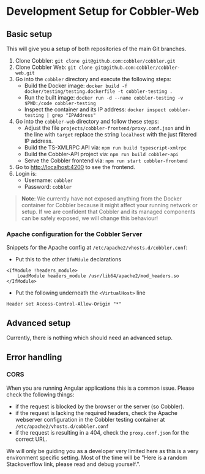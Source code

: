 # Development Setup for Cobbler-Web

## Basic setup

This will give you a setup of both repositories of the main Git branches.

1. Clone Cobbler: `git clone git@github.com:cobbler/cobbler.git`
2. Clone Cobbler Web: `git clone git@github.com:cobbler/cobbler-web.git`
3. Go into the `cobbler` directory and execute the following steps:
   - Build the Docker image: `docker build -f docker/testing/testing.dockerfile -t cobbler-testing .`
   - Run the built image: `docker run -d --name cobbler-testing -v $PWD:/code cobbler-testing`
   - Inspect the container and its IP address: `docker inspect cobbler-testing | grep "IPAddress"`
4. Go into the `cobbler-web` directory and follow these steps:
   - Adjust the file `projects/cobbler-frontend/proxy.conf.json` and in the line with `target` replace the string
     `localhost` with the just filtered IP address.
   - Build the TS-XMLRPC API via: `npm run build typescript-xmlrpc`
   - Build the Cobbler-API project via: `npm run build cobbler-api`
   - Serve the Cobbler frontend via: `npm run start cobbler-frontend`
5. Go to <http://localhost:4200> to see the frontend.
6. Login is:
   - Username: `cobbler`
   - Password: `cobbler`

> **Note**: We currently have not exposed anything from the Docker container for Cobbler because it might affect your
> running network or setup. If we are confident that Cobbler and its managed components can be safely exposed, we will
> change this behaviour!

### Apache configuration for the Cobbler Server

Snippets for the Apache config at `/etc/apache2/vhosts.d/cobbler.conf`:

- Put this to the other `IfmMdule` declarations
```
<IfModule !headers_module>
    LoadModule headers_module /usr/lib64/apache2/mod_headers.so
</IfModule>
```
- Put the following underneath the `<VirtualHost>` line
```
Header set Access-Control-Allow-Origin "*"
```

## Advanced setup

Currently, there is nothing which should need an advanced setup.

## Error handling

### CORS

When you are running Angular applications this is a common issue. Please check the following things:

- if the request is blocked by the browser or the server (so Cobbler).
- if the request is lacking the required headers, check the Apache webserver configuration in the Cobbler testing
  container at `/etc/apache2/vhosts.d/cobbler.conf`
- if the request is resulting in a 404, check the `proxy.conf.json` for the correct URL.

We will only be guiding you as a developer very limited here as this is a very environment specific setting. Most of the
time will be "Here is a random Stackoverflow link, please read and debug yourself.".
